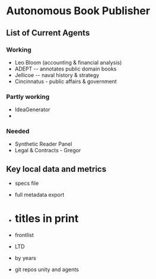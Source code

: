 # Autonomous Book Publisher

## List of Current Agents

### Working
- Leo Bloom (accounting & financial analysis)
- ADEPT -- annotates public domain books
- Jellicoe -- naval history & strategy
- Cincinnatus - public affairs & government

### Partly working
- IdeaGenerator
- 

### Needed
- Synthetic Reader Panel
- Legal & Contracts - Gregor

## Key local data and metrics

- specs file 
- full metadata export
- # titles in print

- frontlist
- LTD
- by years
- git repos unity and agents